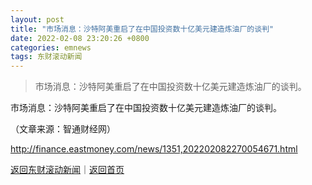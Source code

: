 ```yaml
---
layout: post
title: "市场消息：沙特阿美重启了在中国投资数十亿美元建造炼油厂的谈判"
date: 2022-02-08 23:20:26 +0800
categories: emnews
tags: 东财滚动新闻
---
```

> 市场消息：沙特阿美重启了在中国投资数十亿美元建造炼油厂的谈判。

<p>市场消息：沙特阿美重启了在中国投资数十亿美元建造炼油厂的谈判。</p><p class="em_media">（文章来源：智通财经网）</p>

<http://finance.eastmoney.com/news/1351,202202082270054671.html>

[返回东财滚动新闻](//finews.withounder.com/emnews/)｜[返回首页](//finews.withounder.com/)
